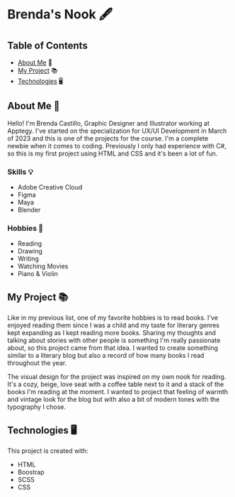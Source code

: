 # Brenda's Nook :fountain_pen:
## Table of Contents
* [About Me](#about-me)	:sunflower:
* [My Project](#my-project) :books:
* [Technologies](#technologies) :desktop_computer:

## About Me :sunflower:
Hello! I'm Brenda Castillo, Graphic Designer and Illustrator working at Apptegy. I've started on the specialization for UX/UI Development in March of 2023 and this is one of the projects for the course. I'm a complete newbie when it comes to coding. Previously I only had experience with C#, so this is my first project using HTML and CSS and it's been a lot of fun. 

### Skills :bulb:
* Adobe Creative Cloud
* Figma
* Maya
* Blender

### Hobbies :art:
* Reading
* Drawing
* Writing
* Watching Movies
* Piano & Violin

## My Project :books:
Like in my previous list, one of my favorite hobbies is to read books. I've enjoyed reading them since I was a child and my taste for literary genres kept expanding as I kept reading more books. Sharing my thoughts and talking about stories with other people is something I'm really passionate about, so this project came from that idea. I wanted to create something similar to a literary blog but also a record of how many books I read throughout the year. 

The visual design for the project was inspired on my own nook for reading. It's a cozy, beige, love seat with a coffee table next to it and a stack of the books I'm reading at the moment. I wanted to project that feeling of warmth and vintage look for the blog but with also a bit of modern tones with the typography I chose. 

## Technologies :desktop_computer:
This project is created with:
* HTML
* Boostrap
* SCSS
* CSS
